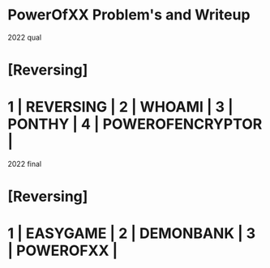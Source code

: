 # PowerOfXX Problem's and Writeup

2022 qual

[Reversing]
=======================================================
 1 | REVERSING        | 
 2 | WHOAMI           | 
 3 | PONTHY           | 
 4 | POWEROFENCRYPTOR |
=======================================================
 
2022 final
 
[Reversing]
=======================================================
 1 | EASYGAME         | 
 2 | DEMONBANK        | 
 3 | POWEROFXX        | 
=======================================================
